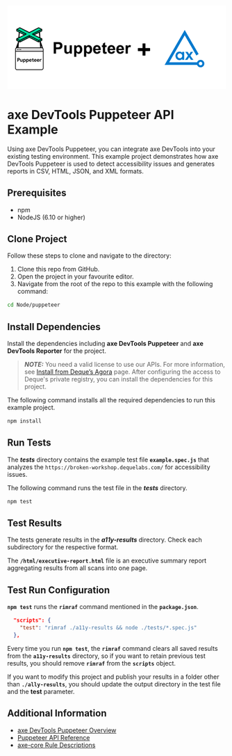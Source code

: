 ![logo](./docs/logo-puppeteer.png)

# axe DevTools Puppeteer API Example

Using axe DevTools Puppeteer, you can integrate axe DevTools into your existing testing environment. This example project demonstrates how axe DevTools Puppeteer is used to detect accessibility issues and generates reports in CSV, HTML, JSON, and XML formats.

## Prerequisites
- npm
- NodeJS (6.10 or higher)

## Clone Project

Follow these steps to clone and navigate to the directory:
1. Clone this repo from GitHub.
2. Open the project in your favourite editor.
3. Navigate from the root of the repo to this example with the following command:

```sh
cd Node/puppeteer
```

## Install Dependencies

Install the dependencies including **axe DevTools Puppeteer** and **axe DevTools Reporter** for the project.

> **_NOTE:_**
>You need a valid license to use our APIs. For more information, see [Install from Deque’s Agora](https://docs.deque.com/devtools-html/4.0.0/en/node-pu-install-agora) page. After configuring the access to Deque's private registry, you can install the dependencies for this project.

The following command installs all the required dependencies to run this example project.

```sh
npm install
```

## Run Tests

The **_tests_** directory contains the example test file **`example.spec.js`** that analyzes the `https://broken-workshop.dequelabs.com/` for accessibility issues.

The following command runs the test file in the **_tests_** directory.

```sh
npm test
```

## Test Results

The tests generate results in the **_a11y-results_** directory. Check each subdirectory for the respective format.

The **`/html/executive-report.html`** file is an executive summary report aggregating results from all scans into one page.

## Test Run Configuration

**`npm test`** runs the **`rimraf`** command mentioned in the **`package.json`**.

```json
  "scripts": {
    "test": "rimraf ./a11y-results && node ./tests/*.spec.js"
  },
```

Every time you run **`npm test`**, the **`rimraf`** command clears all saved results from the **`a11y-results`** directory, so if you want to retain previous test results, you should remove **`rimraf`** from the **`scripts`** object. 

If you want to modify this project and publish your results in a folder other than **`./ally-results`**, you should update the output directory in the test file and the **test** parameter. 

## Additional Information

- [axe DevTools Puppeteer Overview](https://docs.deque.com/devtools-html/4.0.0/en/node-pu-overview)
- [Puppeteer API Reference](https://docs.deque.com/devtools-html/4.0.0/en/node-pu-ref-overview)
- [axe-core Rule Descriptions](https://github.com/dequelabs/axe-core/blob/master/doc/rule-descriptions.md)

 